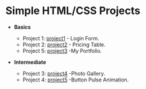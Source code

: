 # Simple HTML/CSS Projects

- **Basics**
  - Project 1: [project1](basics/project1) - Login Form.
  - Project 2: [project2](basics/project2) - Pricing Table.
  - Project 5: [project3](https://github.com/gayuanprabhu/simple-html-css-projects/blob/main/portfo.html) -My Portfolio.

- **Intermediate**
  - Project 3: [project4](intermediate/project4) -Photo Gallery.
  - Project 4: [project5](https://github.com/gayuanprabhu/simple-html-css-projects/blob/main/buttonanimation.html) -Button Pulse Animation.

